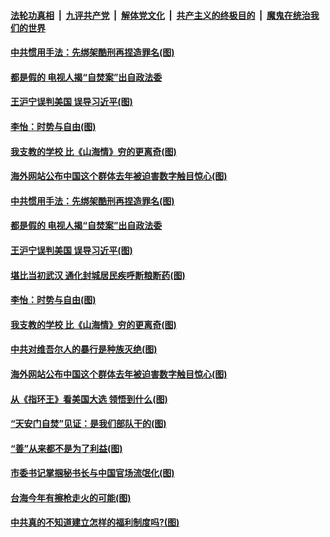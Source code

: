 ####  [法轮功真相](../../../../basic/blob/master/README.md?t=01270731) &nbsp;|&nbsp; [九评共产党](../../../../9ping.md/blob/master/README.md?t=01270731) &nbsp;|&nbsp; [解体党文化](../../../../jtdwh.md/blob/master/README.md?t=01270731)  &nbsp;|&nbsp; [共产主义的终极目的](../../../../gczydzjmd.md/blob/master/README.md?t=01270731) &nbsp;|&nbsp; [魔鬼在统治我们的世界](../../../../mgztzwmdsj.md/blob/master/README.md?t=01270731) 

#### [中共惯用手法：先绑架酷刑再捏造罪名(图)](../pages/p4/960458.md?t=01270731) 

#### [都是假的 电视人揭“自焚案”出自政法委](../pages/p4/960416.md?t=01270731) 

#### [王沪宁误判美国 误导习近平(图)](../pages/p4/960336.md?t=01270731) 

#### [李怡：时势与自由(图)](../pages/p4/960350.md?t=01270731) 

#### [我支教的学校 比《山海情》穷的更离奇(图)](../pages/p4/960349.md?t=01270731) 

#### [海外网站公布中国这个群体去年被迫害数字触目惊心(图)](../pages/p4/960346.md?t=01270731) 

#### [中共惯用手法：先绑架酷刑再捏造罪名(图)](../pages/p4/960458.md?t=01270731) 

#### [都是假的 电视人揭“自焚案”出自政法委](../pages/p4/960416.md?t=01270731) 



#### [王沪宁误判美国 误导习近平(图)](../pages/p4/960336.md?t=01270731) 

#### [堪比当初武汉 通化封城居民疾呼断粮断药(图)](../pages/p4/960355.md?t=01270731) 

#### [李怡：时势与自由(图)](../pages/p4/960350.md?t=01270731) 

#### [我支教的学校 比《山海情》穷的更离奇(图)](../pages/p4/960349.md?t=01270731) 

#### [中共对维吾尔人的暴行是种族灭绝(图)](../pages/p4/960337.md?t=01270731) 

#### [海外网站公布中国这个群体去年被迫害数字触目惊心(图)](../pages/p4/960346.md?t=01270731) 



#### [从《指环王》看美国大选 领悟到什么(图)](../pages/p4/960259.md?t=01270731) 

#### [“天安门自焚”见证：是我们部队干的(图)](../pages/p4/960245.md?t=01270731) 

#### [“善”从来都不是为了利益(图)](../pages/p4/960235.md?t=01270731) 

#### [市委书记掌掴秘书长与中国官场流氓化(图)](../pages/p4/960222.md?t=01270731) 

#### [台海今年有擦枪走火的可能(图)](../pages/p4/960232.md?t=01270731) 

#### [中共真的不知道建立怎样的福利制度吗?(图)](../pages/p4/960218.md?t=01270731) 



